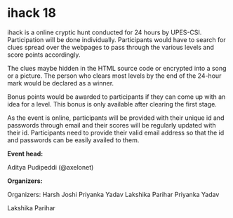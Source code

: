 # ihack 18

ihack is a online cryptic hunt conducted for 24 hours by UPES-CSI. Participation will be done individually. Participants would have to search for clues spread over the webpages to pass through the various levels and score points accordingly.

The clues maybe hidden in the HTML source code or encrypted into a song or a picture. The person who clears most levels by the end of the 24-hour mark would be declared as a winner.

Bonus points would be awarded to participants if they can come up with an idea for a level. This bonus is only available after clearing the first stage.

As the event is online, participants will be provided with their unique id and passwords through email and their scores will be regularly updated with their id. Participants need to provide their valid email address so that the id and passwords can be easily availed to them.

**Event head:**

Aditya Pudipeddi (@axelonet)


**Organizers:**


Organizers:
Harsh Joshi			Priyanka Yadav		      Lakshika Parihar
Priyanka Yadav		      

Lakshika Parihar
